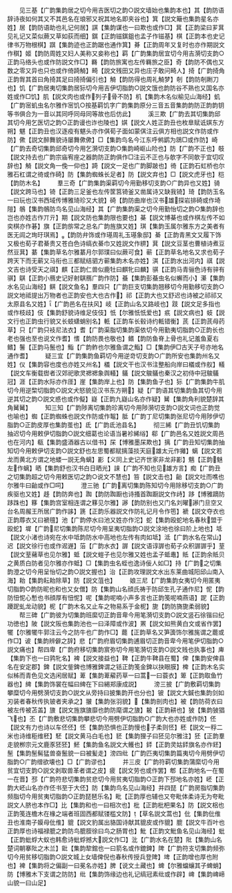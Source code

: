 <!-- { "loadSidebar": true } -->
　　见三基【广韵集韵居之切今用吉医切之韵○説文墙始也集韵本也】其【韵防语辞诗夜如何其又不其邑名在琅邪又祝其地名即夹谷也】箕【説文簸也集韵星名亦姓】居【韵防语助也礼记何居】諆【集韵谋也一曰欺也或作□】萁【正韵梁曰芗萁见礼记又菜似蕨又草如荻而细】錤【正韵镃錤鉏也孟子作镃基】棋【正韵本也史记律书万物根棋】踑【集韵迹也正韵踞也通作箕】朞【正韵周年又复时也亦作期説文作稘】姬【韵防周姓又妇人美称又妾称也】羁【广韵集韵居宜切今用吉漪切支韵○正韵马络头也或作防説文作□】羇【韵防旅寓也左传羇旅之臣】奇【韵防不偶也又数之零又异也只也或作倚踦觭】畸【説文残田又异也庄子敢问畸人】掎【广韵掎角正韵胷其首曰角掎其足曰掎掎偏引也】觭【韵防得也周礼觭梦】剞【韵防剞劂刀也】饥【广韵居夷切集韵居狋切今用吉伊切脂韵○説文饿也韵防谷不熟也又国名亦姓或作□饥】肌【説文肉也或作列子骨不防】机【集韵木名似榆见山海经】虮【广韵宻虮虫名尔雅作宻饥○按基羁饥字广韵集韵原分三音五音集韵韵防正韵韵钥等书俱合为一音以其同呼同母同等故也后仿此】
　　溪三欺【广韵去其切集韵邱其切今用乞医切之韵○正韵谩也诈也陵也】娸【説文人姓正韵丑也枚臯赋诋娸东方朔】魌【正韵丑也汉逐疫有魌头亦作倛荀子面如蒙倛注云俱方相也説文作防或作防】僛【説文醉舞貌诗屡舞僛僛】□【集韵鸟名今江东呼鸺鹠为鵋□或作防】崎【广韵去奇切集韵邱奇切今用乞漪切支韵○集韵崎岖山险也】防【广韵不正也】攲【説文持去也广韵宗庙宥座之器韵防正韵俱作□注云不正也与欹字不同欹于宜切叹辞也】觭【説文角一俛一仰也】踦【説文一足也广韵脚跛也】徛【正韵石虹桥也尔雅石杠谓之徛或作碕】防【集韵蜘蛛长足者】防【説文弃也】□【説文虎牙也】桤【韵防木名】
　　羣三奇【广韵集韵渠羁切今用勤移切支韵○广韵异也又姓】骑【説文跨马也】锜【正韵三足釜也左传筐筥锜釜又凿属诗又缺我锜】琦【韵防玉名一曰玩也汉书西域传博雅琦珍又大貌】碕【韵防曲岸也汉书雄探岩排碕或作埼隑】鵸【集韵鵸防鸟名见山海经】其【广韵集韵渠之切今用勤怡切之韵○集韵辞也岂也亦姓古作丌亓】期【説文防也集韵限也要也】棊【説文博棊也或作棋左传不如奕棋亦作碁】旗【正韵旂常之总名广韵旌旗又姓】琪【集韵玉属尔雅东方之美者有医无闾之珣玗琪焉】【韵防弁饰或作璂周礼玉璂象邸】綦【正韵青黑文又履下饰又极也荀子君綦贵又苍白色诗缟衣綦巾又姓説文作綥】萁【説文豆茎也曹植诗煮豆然豆萁】藄【集韵草名尔雅藄月尔郭璞曰似蕨可食】蕲【正韵草名地名又求也荀子跨天下而无蕲又马衔也三都赋结驷方蕲集韵木名亦姓】淇【正韵水出河内】祺【説文吉也诗受天之祺】麒【正韵仁兽似鹿牡曰麒牝曰麟】骐【正韵马青骊色诗有骍有骐】鶀【正韵小鴈史记好射鶀鴈广韵作防】蜝【集韵彭蜝虫名似蠏而小】濝【集韵水名见山海经】鲯【説文鱼名】羣四只【广韵巨支切集韵翘移切今用勤移切支韵○説文地祗提出万物者也正韵安也大也古作】祁【正韵大也又舒迟也诗被之祁祁又太原县名又姓】【广韵邑名在扶风】岐【正韵山名又路岐也】跂【説文足多指也或作枝歧】伎【集韵舒貌诗维足伎伎】忯【尔雅忯忯爱也】疧【説文病也】蚑【説文行也正韵虫行貌又长蚑蟏蛸别名】軝【正韵车长毂诗约軧错衡】芪【正韵芪母药草】只【广韵只衼尼法衣】耆【广韵渠脂切集韵渠依切今用勤夷切脂韵○正韵长也老也强也至也说文作耆】愭【韵防畏也敬也】鳍【韵防鱼脊上骨也礼记羞鱼夏右鳍】鬐【正韵马鬛也】鮨【广韵鲊也尔雅鱼谓之鮨】□【集韵伊□古天子号亦地名通作耆】
　　疑三宜【广韵集韵鱼羁切今用逆竒切支韵○广韵所安也集韵州名又姓】仪【集韵容也度也亦姓又州名】檥【説文干也汉书注整船向岸曰檥或作舣】轙【説文车衡载辔者汉郊祀歌灵禗禗象舆轙】鸃【説文鵔鸃也秦汉之初侍中冠鵔鸃冠】涯【正韵水际亦作厓】崖【集韵岸上也】防【集韵鱼子也】狋【广韵集韵牛肌切今用逆棃切脂韵○説文犬怒貌见汉书东方朔】疑【广韵语其切集韵鱼其切今用逆其切之韵○説文惑也或作儗】嶷【正韵九嶷山名亦作疑】觺【集韵角利貌楚辞其角觺觺】
　　知三知【广韵陟离切集韵珍离切今用陟漪切支韵○説文词也正韵觉也喻也】蜘【正韵蜘蛛也説文作防或作鼅】胝【广韵丁尼切集韵张尼切今用陟伊切脂韵○正韵皮厚也集韵茧也】氐【广韵氐池县名】
　　彻三絺【广韵丑饥切集韵抽迟切今用敕伊切脂韵○説文细葛也论语当暑袗絺绤】郗【广韵邑名又姓説文周邑也在河内】瓻【集韵盛酒器古以借书】杘【博雅墨杘欺也】摛【广韵丑知切集韵抽知切今用敕伊切支韵○説文舒也左思蜀都赋摛藻掞天庭雄太元作攡】螭【説文若龙而黄北方谓之地蝼一説无角螭】彲【义同上史记齐世家非龙非彲】魑【正韵魅左作螭】晒【集韵舒也汉书白日晒光】誺【广韵不知也见雄方言】痴【广韵丑之切集韵超之切今用敕医切之韵○说文不慧也】笞【説文击也】齝【説文吐而噍也尔雅牛曰齝或作□呞】
　　澄三驰【广韵离切集韵陈知切今用除移切支韵○广韵疾驱也又姓】趍【韵防奔也】踟【韵防踟蹰也诗搔首踟蹰説文作歭】跢【博雅蹢防跢跦也】簃【集韵宫室相连谓之簃见尔雅】謻【韵防别也又门名刘曜謻门旦空又台名周赧王所居广韵作誃】篪【正韵乐器説文作防礼记月令作竾】褫【説文夺衣也正韵蓐衣又曰褫氊】池【广韵停水曰池又姓亦作沱】蛇【集韵殴蛇地名春秋盟于殴蛇】墀【广韵尼切集韵陈尼切今用呈夷切脂韵○説文涂地也徐曰阶上地也】坻【説文小渚也诗宛在水中坻韵防水中高地也左传有肉如坻】泜【广韵水名在常山】迟【説文徐行也或作迡遟】菭【广韵水衣】謘【説文语谆謘也荀子众积謘謘乎】荎【説文荎藸草也见尔雅】蚳【説文螘子也见尔雅又姓也孟子蚳鼃】貾【正韵余貾贝之黄质白防者见尔雅亦作蚳】□【集韵虫名蛭也逸诗佞人如□】持【广韵之切集韵澄之切今用呈怡切之韵○説文握也】治【正韵攻理説文水出东莱曲城阳邱山南入海】耛【集韵耘耛除草】防【説文菹也】
　　娘三尼【广韵集韵女夷切今用匿夷切脂韵○韵防昵也和也又女僧】防【集韵山名顔氏祷于防邱生孔子通作尼】怩【韵防忸怩心慙也书顔厚有忸怩】呢【集韵呢喃小声多言也正韵笺呢喃燕语】跜【正韵躨跜虬龙动貌】柅【广韵木名又止车之物易系于金柅】旎【韵防旖旎柔弱貌】
　　帮三碑【广韵彼为切集韵班縻切正韵音卑今用笔漪切支韵○説文竖石徐锴曰纪功徳也】陂【説文阪也集韵池也一曰泽障或作波】罴【説文如熊黄白文或省作罢】犤【尔雅犤牛郭注云今之防牛也广韵作□】藣【正韵草名又笋簴饰尔雅旄谓之藣或作□】诐【集韵辨僻之辞】悲【广韵府眉切集韵逋眉切正韵音卑今用笔伊切脂韵○説文痛也】帮四卑【广韵府移切集韵賔弥切今用笔漪切支韵○説文贱也执事也】庳【集韵下也一曰鹑牝名】裨【説文接益也】鞞【正韵牛鞞县在蜀】俾【集韵安俾县名在安定郡】錍【説文鈭錍也博雅錍谓之铦正韵笺金錍以抉眼膜】椑【正韵木名实似柹而青色见文选闲居赋】萆【集韵萆薢药草一曰蒿一曰蓑衣】箄【正韵取鱼竹器也】綼【集韵饰裳在幅曰綼在下曰緆郑康成説】
　　滂三披【广韵敷羁切集韵攀糜切今用劈漪切支韵○説文从旁持曰披集韵开也分也】铍【説文大鍼也集韵剑如刃装者春秋传执铍者夹承之】翍【集韵张羽貌】【集韵剖肉也】被【韵防荷衣曰被左传被苫盖】旇【説文旌旗旇靡也韵防麾谓之旇】耚【正韵耕也】狓【集韵狓猖飞也】丕【广韵敷悲切集韵攀悲切今用劈伊切脂韵○广韵大也亦姓或作防】伾【説文有力也诗以车伾伾】怌【集韵恐惧也正韵慢也子柔则怌】秠【説文一稃二米也诗维秬维秠】駓【説文黄马白毛也】豾【集韵狸子曰狉见尔雅注】狉【正韵羣走貌栁宗元文鹿豕狉狉】魾【集韵鱼名説文大鳠也】銔【正韵灵姑銔旗名亦作鉟】髬【集韵髬髵猛兽奋鬛貌一曰被髪走】滂四纰【广韵匹夷切集韵篇夷切今用劈伊切脂韵○广韵缯欲壊也】□【广韵谬也】
　　并三皮【广韵符羁切集韵蒲縻切今用贫宜切支韵○説文剥取兽革者谓之皮】疲【説文劳也或作罢】郫【正韵地名一在蜀一在晋】邳【广韵符悲切集韵贫悲切今用贫夷切脂韵○正韵下邳地名亦姓】岯【正韵大岯山名亦作伾书至于大伾】防【集韵鸟名见山海经】并四琵【广韵房脂切集韵频脂切今用贫夷切脂韵○正韵琵琶乐名】毗【正韵厚也辅也又夸毗体柔诗无为夸毗説文人脐也本作□】比【集韵和也一曰相次也】枇【正韵枇杷果名】防【説文梠也正韵笺连檐木在椽之端者班固西都赋镂槛文防】【草名説文蒿也】仳【集韵仳倠丑也淮南子嫫母仳倠】貔【説文豹属出貉国诗献其貔皮或作貔】膍【説文牛百叶也正韵厚也诗福禄膍之韵防鸟膍胵徐曰鸟之肠胃也】魮【正韵文魮鱼名见山海经】蚍【正韵蚍蜉大蚁也韩愈诗蚍蜉撼大説文作□】沘【广韵水名在楚】阰【集韵山名楚词朝搴阰之木兰】鈚【集韵犂錧也一曰箭名或作鎞錍】陴【广韵符支切集韵频弥切今用贫移切脂韵○説文城上女墙俾倪也春秋传授兵登陴】埤【正韵增也厚也附也】裨【集韵将之偏副一曰冕名亦姓】脾【说文土藏也】蜱【尔雅蟷蠰其子蜱蛸】防【博雅木下支谓之防防】纰【集韵饰缘边也礼记缟冠素纰或作辟】崥【集韵崥崹山貌一曰山足】
